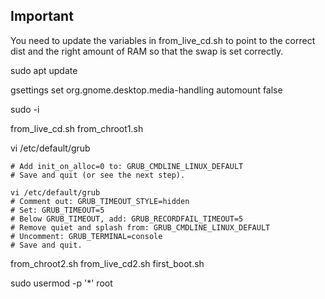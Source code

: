 ## Important
You need to update the variables in from_live_cd.sh to point to the correct
dist and the right amount of RAM so that the swap is set correctly.

sudo apt update

gsettings set org.gnome.desktop.media-handling automount false

sudo -i

from_live_cd.sh
from_chroot1.sh

vi /etc/default/grub
``` shell
# Add init_on_alloc=0 to: GRUB_CMDLINE_LINUX_DEFAULT
# Save and quit (or see the next step).

vi /etc/default/grub
# Comment out: GRUB_TIMEOUT_STYLE=hidden
# Set: GRUB_TIMEOUT=5
# Below GRUB_TIMEOUT, add: GRUB_RECORDFAIL_TIMEOUT=5
# Remove quiet and splash from: GRUB_CMDLINE_LINUX_DEFAULT
# Uncomment: GRUB_TERMINAL=console
# Save and quit.
```

from_chroot2.sh
from_live_cd2.sh
first_boot.sh

sudo usermod -p '*' root
